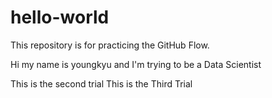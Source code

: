 # hello-world
This repository is for practicing the GitHub Flow.


Hi my name is youngkyu and I'm trying to be a Data Scientist

This is the second trial 
This is the Third Trial
